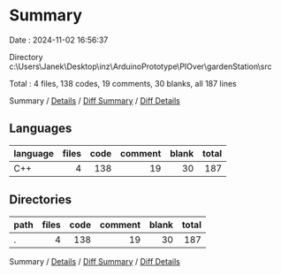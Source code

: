 # Summary

Date : 2024-11-02 16:56:37

Directory c:\\Users\\Janek\\Desktop\\inz\\ArduinoPrototype\\PIOver\\gardenStation\\src

Total : 4 files,  138 codes, 19 comments, 30 blanks, all 187 lines

Summary / [Details](details.md) / [Diff Summary](diff.md) / [Diff Details](diff-details.md)

## Languages
| language | files | code | comment | blank | total |
| :--- | ---: | ---: | ---: | ---: | ---: |
| C++ | 4 | 138 | 19 | 30 | 187 |

## Directories
| path | files | code | comment | blank | total |
| :--- | ---: | ---: | ---: | ---: | ---: |
| . | 4 | 138 | 19 | 30 | 187 |

Summary / [Details](details.md) / [Diff Summary](diff.md) / [Diff Details](diff-details.md)